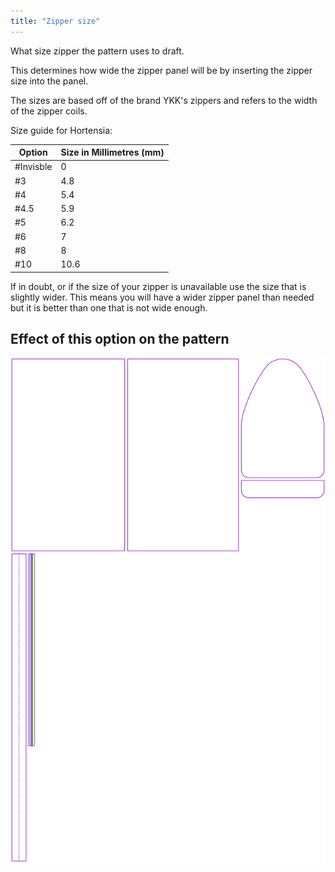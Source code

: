 ```yaml
---
title: "Zipper size"
---
```


What size zipper the pattern uses to draft.

This determines how wide the zipper panel will be by inserting the zipper size into the panel.

The sizes are based off of the brand YKK's zippers and refers to the width of the zipper coils.

Size guide for Hortensia:

| Option    | Size in Millimetres (mm) |
| --------- | ------------------------ |
| #Invisble | 0                        |
| #3        | 4.8                      |
| #4        | 5.4                      |
| #4.5      | 5.9                      |
| #5        | 6.2                      |
| #6        | 7                        |
| #8        | 8                        |
| #10       | 10.6                     |

<Note>

If in doubt, or if the size of your zipper is unavailable use the size that is slightly wider. This means you will have a wider zipper panel than needed but it is better than one that is not wide enough.

</Note>

## Effect of this option on the pattern

![This image shows the effect of this option by superimposing several variants that have a different value for this option](hortensia_zippersize_sample.svg "Effect of this option on the pattern")
